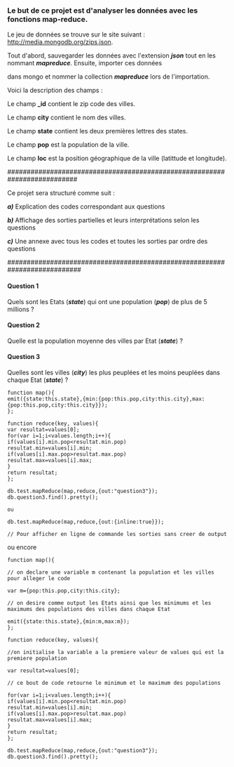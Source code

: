 ### Le but de ce projet est d'analyser les données avec les fonctions map-reduce. ###


Le jeu de données se trouve sur le site suivant :  http://media.mongodb.org/zips.json. 


Tout d'abord, sauvegarder les données avec l'extension ***json*** tout en les nommant ***mapreduce***. Ensuite, importer ces données

dans mongo et nommer la collection ***mapreduce*** lors de l'importation.


Voici la description des champs : 

Le champ ****_id**** contient le zip code des villes. 

Le champ ****city**** contient le nom des villes.

Le champ ****state**** contient les deux premières lettres des states.

Le champ ****pop**** est la population de la ville.

Le champ ****loc**** est la position géographique de la ville (latittude et longitude).

##########################################################################

Ce projet sera structuré comme suit :

***a)*** Explication des codes correspondant aux questions 

***b)*** Affichage des sorties partielles et leurs interprétations selon les questions

***c)*** Une annexe avec tous les codes et toutes les sorties par ordre des questions 

###########################################################################


#### Question 1 ####

Quels sont les Etats (***state***) qui ont une population (***pop***) de plus de 5 millions ?

#### Question 2 ####

Quelle est la population moyenne des villes par Etat (***state***) ?

#### Question 3 ####

Quelles sont les villes (***city***) les plus peuplées et les moins peuplées dans chaque Etat (***state***) ?


```
function map(){
emit({state:this.state},{min:{pop:this.pop,city:this.city},max:{pop:this.pop,city:this.city}});
};

function reduce(key, values){
var resultat=values[0];
for(var i=1;i<values.length;i++){
if(values[i].min.pop<resultat.min.pop)
resultat.min=values[i].min;
if(values[i].max.pop>resultat.max.pop)
resultat.max=values[i].max;
}
return resultat;
};

db.test.mapReduce(map,reduce,{out:"question3"});
db.question3.find().pretty();

ou 

db.test.mapReduce(map,reduce,{out:{inline:true}}); 

// Pour afficher en ligne de commande les sorties sans creer de output 

```
ou encore 

```
function map(){

// on declare une variable m contenant la population et les villes pour alleger le code

var m={pop:this.pop,city:this.city};

// on desire comme output les Etats ainsi que les minimums et les maximums des populations des villes dans chaque Etat

emit({state:this.state},{min:m,max:m});
};

function reduce(key, values){

//on initialise la variable a la premiere valeur de values qui est la premiere population 

var resultat=values[0];

// ce bout de code retourne le minimum et le maximum des populations

for(var i=1;i<values.length;i++){
if(values[i].min.pop<resultat.min.pop)
resultat.min=values[i].min;
if(values[i].max.pop>resultat.max.pop)
resultat.max=values[i].max;
}
return resultat;
};

db.test.mapReduce(map,reduce,{out:"question3"});
db.question3.find().pretty();

```



